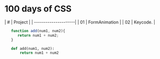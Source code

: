 # 100 days of CSS

| #  | Project         |
| ---------------------|
| 01 | FormAnimation   |
| 02 | Keycode.        |














```javascript
   function add(num1, num2){
      return num1 + num2;
   }
```

```python
   def add(num1, num2):
       return num1 + num2
```
